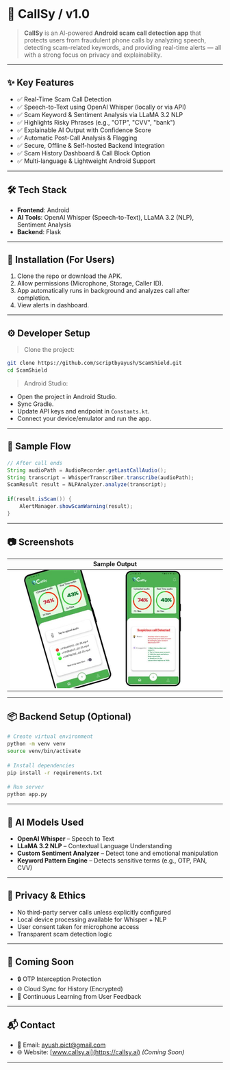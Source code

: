 # 📱 CallSy / v1.0

> **CallSy** is an AI-powered **Android scam call detection app** that protects users from fraudulent phone calls by analyzing speech, detecting scam-related keywords, and providing real-time alerts — all with a strong focus on privacy and explainability.

---

## ✨ Key Features

- ✅ Real-Time Scam Call Detection
- ✅ Speech-to-Text using OpenAI Whisper (locally or via API)
- ✅ Scam Keyword & Sentiment Analysis via LLaMA 3.2 NLP
- ✅ Highlights Risky Phrases (e.g., "OTP", "CVV", "bank")
- ✅ Explainable AI Output with Confidence Score
- ✅ Automatic Post-Call Analysis & Flagging
- ✅ Secure, Offline & Self-hosted Backend Integration
- ✅ Scam History Dashboard & Call Block Option
- ✅ Multi-language & Lightweight Android Support

---

## 🛠️ Tech Stack

- **Frontend**: Android
- **AI Tools**: OpenAI Whisper (Speech-to-Text), LLaMA 3.2 (NLP), Sentiment Analysis
- **Backend**: Flask 

---

## 📱 Installation (For Users)

1. Clone the repo or download the APK.
2. Allow permissions (Microphone, Storage, Caller ID).
3. App automatically runs in background and analyzes call after completion.
4. View alerts in dashboard.

---

## ⚙️ Developer Setup

> Clone the project:

```bash
git clone https://github.com/scriptbyayush/ScamShield.git
cd ScamShield
```

> Android Studio:

- Open the project in Android Studio.
- Sync Gradle.
- Update API keys and endpoint in `Constants.kt`.
- Connect your device/emulator and run the app.

---

## 🧪 Sample Flow

```java
// After call ends
String audioPath = AudioRecorder.getLastCallAudio();
String transcript = WhisperTranscriber.transcribe(audioPath);
ScamResult result = NLPAnalyzer.analyze(transcript);

if(result.isScam()) {
    AlertManager.showScamWarning(result);
}
```

---

## 📷 Screenshots

| Sample Output | 
|-----------|
| ![](screenshots/callsy.jpeg) |

---

## 📦 Backend Setup (Optional)

```bash
# Create virtual environment
python -m venv venv
source venv/bin/activate

# Install dependencies
pip install -r requirements.txt

# Run server
python app.py
```

---

## 🧠 AI Models Used

- **OpenAI Whisper** – Speech to Text
- **LLaMA 3.2 NLP** – Contextual Language Understanding
- **Custom Sentiment Analyzer** – Detect tone and emotional manipulation
- **Keyword Pattern Engine** – Detects sensitive terms (e.g., OTP, PAN, CVV)

---

## 🔐 Privacy & Ethics

- No third-party server calls unless explicitly configured
- Local device processing available for Whisper + NLP
- User consent taken for microphone access
- Transparent scam detection logic

---

## 🚀 Coming Soon

- 🔒 OTP Interception Protection
- 🌐 Cloud Sync for History (Encrypted)
- 🧠 Continuous Learning from User Feedback

---

## 📬 Contact

- 📧 Email: [ayush.pict@gmail.com](mailto:ayush.pict@gmail.com)
- 🌐 Website: [www.callsy.ai](https://callsy.ai) *(Coming Soon)*

---
